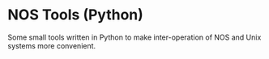 
NOS Tools (Python)
==================

Some small tools written in Python to make inter-operation of NOS and Unix
systems more convenient.
